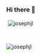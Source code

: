 ### Hi there 👋

<!--
**JosephJL/JosephJL** is a ✨ _special_ ✨ repository because its `README.md` (this file) appears on your GitHub profile.

Here are some ideas to get you started:

- 🔭 I’m currently working on ...
- 🌱 I’m currently learning ...
- 👯 I’m looking to collaborate on ...
- 🤔 I’m looking for help with ...
- 💬 Ask me about ...
- 📫 How to reach me: ...
- 😄 Pronouns: ...
- ⚡ Fun fact: ...
-->

<p>&nbsp;<img align="center" src="https://github-readme-stats.vercel.app/api?username=josephjl&show_icons=true&locale=en" alt="josephjl" /></p><br/>
<p><img align="center" src="https://github-readme-stats.vercel.app/api/top-langs?username=josephjl&show_icons=true&locale=en&layout=compact" alt="josephjl" /></p>
